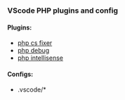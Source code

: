 ### VScode PHP plugins and config

#### Plugins:

- [ php cs fixer ](https://marketplace.visualstudio.com/items?itemName=felixfbecker.php-debug)
- [php debug](https://marketplace.visualstudio.com/items?itemName=felixfbecker.php-debug)
- [php intellisense](https://github.com/viatsko/awesome-vscode#intellisense)

#### Configs:

- .vscode/\*
